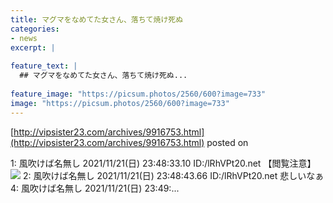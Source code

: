 ```yaml
---
title: マグマをなめてた女さん、落ちて焼け死ぬ
categories:
- news
excerpt: |
  
feature_text: |
  ## マグマをなめてた女さん、落ちて焼け死ぬ...
  
feature_image: "https://picsum.photos/2560/600?image=733"
image: "https://picsum.photos/2560/600?image=733"
---
```


[http://vipsister23.com/archives/9916753.html](http://vipsister23.com/archives/9916753.html)
posted on 

<!--more-->

1: 風吹けば名無し 2021/11/21(日) 23:48:33.10 ID:/lRhVPt20.net 【閲覧注意】![](https://livedoor.blogimg.jp/vipsister23/imgs/9/1/913b9b84.gif) 2: 風吹けば名無し 2021/11/21(日) 23:48:43.66 ID:/lRhVPt20.net 悲しいなぁ 4: 風吹けば名無し 2021/11/21(日) 23:49:...
